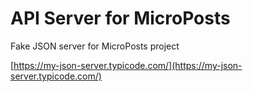 # API Server for MicroPosts
Fake JSON server for MicroPosts project

[https://my-json-server.typicode.com/](https://my-json-server.typicode.com/)
